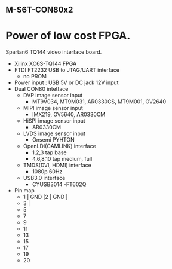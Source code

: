 ## M-S6T-CON80x2

# Power of low cost FPGA.

Spartan6 TQ144 video interface board.<p>

- Xilinx XC6S-TQ144 FPGA
- FTDI FT2232 USB to JTAG/UART interface
  - no PROM
- Power input : USB 5V or DC jack 12V input
- Dual CON80 intetface
  - DVP image sensor input
    - MT9V034, MT9M031, AR0330CS, MT9M001, OV2640
  - MIPI image sensor input
    - IMX219, OV5640, AR0330CM
  - HiSPI image sensor input
    - AR0330CM
  - LVDS image sensor input
    - Onsemi PYHTON
  - OpenLDI(CAMLINK) interface
    - 1,2,3 tap base
    - 4,6,8,10 tap medium, full
  - TMDS(DVI, HDMI) interface
    - 1080p 60Hz
  - USB3.0 interface
    - CYUSB3014
    -FT602Q
- Pin map
  - 1 | GND |2 | GND |
  - 3 |
  - 5
  - 7
  - 9
  - 11
  - 13
  - 15
  - 17
  - 19
  - 20
